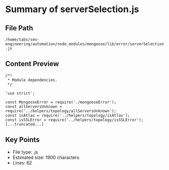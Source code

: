 # Summary of serverSelection.js
  
## File Path
`/home/tabs/seo-engineering/automation/node_modules/mongoose/lib/error/serverSelection.js`

## Content Preview
```
/*!
 * Module dependencies.
 */

'use strict';

const MongooseError = require('./mongooseError');
const allServersUnknown = require('../helpers/topology/allServersUnknown');
const isAtlas = require('../helpers/topology/isAtlas');
const isSSLError = require('../helpers/topology/isSSLError');
[...truncated...]
```

## Key Points
- File type: .js
- Estimated size: 1900 characters
- Lines: 62
